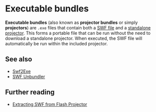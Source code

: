 # Executable bundles

**Executable bundles** (also known as **projector bundles** or simply **projectors**) are `.exe` files that contain both a [SWF file](swf.md) and a [standalone projector](../players/projector.md). This forms a portable file that can be run without the need to download a standalone projector. When executed, the SWF file will automatically be run within the included projector.

## See also

- [Swf2Exe](../tools/swf2exe.md)
- [SWF Unbundler](../tools/swf-unbundler.md)

## Further reading

- [Extracting SWF from Flash Projector](http://www.nullsecurity.org/article/extracting_swf_from_flash_projector)